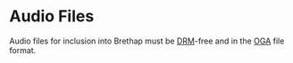 # Audio Files
Audio files for inclusion into Brethap must be [DRM](https://en.wikipedia.org/wiki/Digital_rights_management)-free and in the [OGA](https://en.wikipedia.org/wiki/Ogg) file format.
